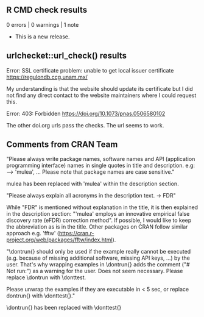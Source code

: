 ## R CMD check results

0 errors | 0 warnings | 1 note

* This is a new release.

## urlchecket::url_check() results

Error: SSL certificate problem: unable to get local issuer certificate
https://regulondb.ccg.unam.mx/

My understanding is that the website should update its certificate but I did not
find any direct contact to the website maintainers where I could request this.

Error: 403: Forbidden
https://doi.org/10.1073/pnas.0506580102

The other doi.org urls pass the checks. The url seems to work.

## Comments from CRAN Team

"Please always write package names, software names and API (application
programming interface) names in single quotes in title and description.
e.g: --> 'mulea', ...
Please note that package names are case sensitive."

mulea has been replaced with 'mulea' within the description section.

"Please always explain all acronyms in the description text. -> FDR"

While "FDR" is mentioned without explanation in the title, it is then explained
in the description section: "'mulea' employs an innovative empirical false
discovery rate (eFDR) correction method". If possible, I would like to keep the
abbreviation as is in the title. Other packages on CRAN follow similar approach
e.g. 'fftw' (https://cran.r-project.org/web/packages/fftw/index.html).

"\dontrun{} should only be used if the example really cannot be executed
(e.g. because of missing additional software, missing API keys, ...) by
the user. That's why wrapping examples in \dontrun{} adds the comment
("# Not run:") as a warning for the user. Does not seem necessary.
Please replace \dontrun with \donttest.

Please unwrap the examples if they are executable in < 5 sec, or replace
dontrun{} with \donttest{}."

\dontrun{} has been replaced with \donttest{}
